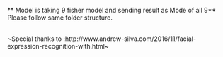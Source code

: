 ** Model is taking 9 fisher model and sending result as Mode of all 9**
<br>
Please follow same folder structure.

<br>
~Special thanks to :http://www.andrew-silva.com/2016/11/facial-expression-recognition-with.html~
